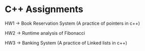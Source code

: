 # C++ Assignments

HW1 -> Book Reservation System (A practice of pointers in c++)

HW2 -> Runtime analysis of Fibonacci

HW3 -> Banking System (A practice of Linked lists in c++) 
